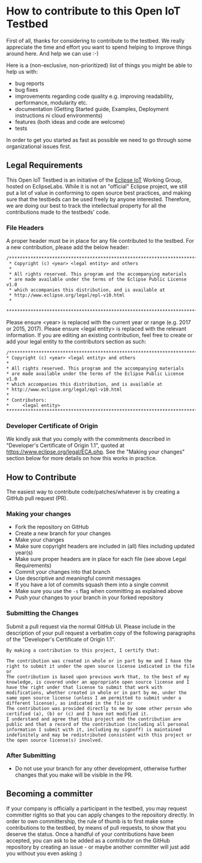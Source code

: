# How to contribute to this Open IoT Testbed

First of all, thanks for considering to contribute to the testbed. We really appreciate the time and effort you want to
spend helping to improve things around here. And help we can use :-)

Here is a (non-exclusive, non-prioritized) list of things you might be able to help us with:

* bug reports
* bug fixes
* improvements regarding code quality e.g. improving readability, performance, modularity etc.
* documentation (Getting Started guide, Examples, Deployment instructions ni cloud environments)
* features (both ideas and code are welcome)
* tests

In order to get you started as fast as possible we need to go through some organizational issues first.

## Legal Requirements

This Open IoT Testbed is an initiative of the [Eclipse IoT](http://iot.eclipse.org) Working Group, hosted on EclipseLabs.
While it is not an "official" Eclipse project, we still put a lot of value in conforming to open source best practices, and making sure that the testbeds can be used freely by anyone interested. 
Therefore, we are doing our best to track the intellectual property for all the contributions made to the testbeds' code.

### File Headers
A proper header must be in place for any file contributed to the testbed. For a new contribution, please add the below header:

```
/*******************************************************************************
 * Copyright (c) <year> <legal entity> and others
 *
 * All rights reserved. This program and the accompanying materials
 * are made available under the terms of the Eclipse Public License v1.0
 * which accompanies this distribution, and is available at
 * http://www.eclipse.org/legal/epl-v10.html
 *
 *******************************************************************************/
 ```

 Please ensure \<year\> is replaced with the current year or range (e.g. 2017 or 2015, 2017).
 Please ensure \<legal entity\> is replaced with the relevant information. If you are editing an existing contribution, feel free
 to create or add your legal entity to the contributors section as such:

 ```
 /*******************************************************************************
 * Copyright (c) <year> <legal entity> and others
 *
 * All rights reserved. This program and the accompanying materials
 * are made available under the terms of the Eclipse Public License v1.0
 * which accompanies this distribution, and is available at
 * http://www.eclipse.org/legal/epl-v10.html
 *
 * Contributors:
 *     <legal entity>
 *******************************************************************************/
 ```

### Developer Certificate of Origin

We kindly ask that you comply with the commitments described in "Developer's Certificate of Origin 1.1", quoted at https://www.eclipse.org/legal/ECA.php.
See the "Making your changes" section below for more details on how this works in practice.

## How to Contribute
The easiest way to contribute code/patches/whatever is by creating a GitHub pull request (PR). 

### Making your changes

* Fork the repository on GitHub
* Create a new branch for your changes
* Make your changes
* Make sure copyright headers are included in (all) files including updated year(s)
* Make sure proper headers are in place for each file (see above Legal Requirements)
* Commit your changes into that branch
* Use descriptive and meaningful commit messages
* If you have a lot of commits squash them into a single commit
* Make sure you use the `-s` flag when committing as explained above
* Push your changes to your branch in your forked repository

### Submitting the Changes

Submit a pull request via the normal GitHub UI. Please include in the description of your pull request a verbatim copy of the following paragraphs of the "Developer's Certificate of Origin 1.1". 

```
By making a contribution to this project, I certify that:

The contribution was created in whole or in part by me and I have the right to submit it under the open source license indicated in the file or
The contribution is based upon previous work that, to the best of my knowledge, is covered under an appropriate open source license and I have the right under that license to submit that work with modifications, whether created in whole or in part by me, under the same open source license (unless I am permitted to submit under a different license), as indicated in the file or
The contribution was provided directly to me by some other person who certified (a), (b) or (c) and I have not modified it.
I understand and agree that this project and the contribution are public and that a record of the contribution (including all personal information I submit with it, including my signoff) is maintained indefinitely and may be redistributed consistent with this project or the open source license(s) involved.
```

### After Submitting

* Do not use your branch for any other development, otherwise further changes that you make will be visible in the PR.

## Becoming a committer

If your company is officially a participant in the testbed, you may request committer rights so that you can apply changes to the repository directly. 
In order to own committership, the rule of thumb is to first make some contributions to the testbed, by means of pull requests, to show that you deserve the status. Once a handful of your contributions have been accepted, you can ask to be added as a contributor on the GitHub repository by creating an issue - or maybe another committer will just add you without you even asking :)
